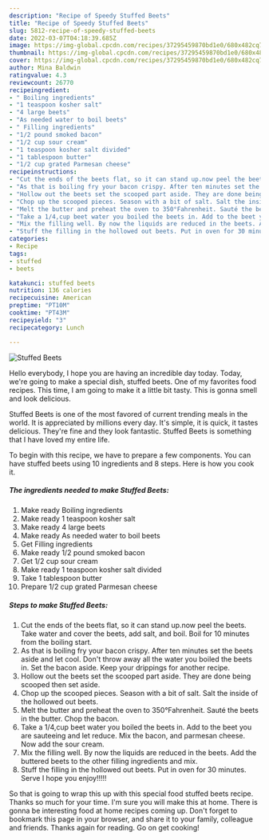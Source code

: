 ```yaml
---
description: "Recipe of Speedy Stuffed Beets"
title: "Recipe of Speedy Stuffed Beets"
slug: 5812-recipe-of-speedy-stuffed-beets
date: 2022-03-07T04:18:39.685Z
image: https://img-global.cpcdn.com/recipes/37295459870bd1e0/680x482cq70/stuffed-beets-recipe-main-photo.jpg
thumbnail: https://img-global.cpcdn.com/recipes/37295459870bd1e0/680x482cq70/stuffed-beets-recipe-main-photo.jpg
cover: https://img-global.cpcdn.com/recipes/37295459870bd1e0/680x482cq70/stuffed-beets-recipe-main-photo.jpg
author: Mina Baldwin
ratingvalue: 4.3
reviewcount: 26770
recipeingredient:
- " Boiling ingredients"
- "1 teaspoon kosher salt"
- "4 large beets"
- "As needed water to boil beets"
- " Filling ingredients"
- "1/2 pound smoked bacon"
- "1/2 cup sour cream"
- "1 teaspoon kosher salt divided"
- "1 tablespoon butter"
- "1/2 cup grated Parmesan cheese"
recipeinstructions:
- "Cut the ends of the beets flat, so it can stand up.now peel the beets. Take water and cover the beets, add salt, and boil. Boil for 10 minutes from the boiling start."
- "As that is boiling fry your bacon crispy. After ten minutes set the beets aside and let cool. Don&#39;t throw away all the water you boiled the beets in. Set the bacon aside. Keep your drippings for another recipe."
- "Hollow out the beets set the scooped part aside. They are done being scooped then set aside."
- "Chop up the scooped pieces. Season with a bit of salt. Salt the inside of the hollowed out beets."
- "Melt the butter and preheat the oven to 350°Fahrenheit. Sauté the beets in the butter. Chop the bacon."
- "Take a 1/4,cup beet water you boiled the beets in. Add to the beet you are sauteeing and let reduce. Mix the bacon, and parmesan cheese. Now add the sour cream."
- "Mix the filling well. By now the liquids are reduced in the beets. Add the buttered beets to the other filling ingredients and mix."
- "Stuff the filling in the hollowed out beets. Put in oven for 30 minutes. Serve I hope you enjoy!!!!!"
categories:
- Recipe
tags:
- stuffed
- beets

katakunci: stuffed beets 
nutrition: 136 calories
recipecuisine: American
preptime: "PT10M"
cooktime: "PT43M"
recipeyield: "3"
recipecategory: Lunch

---
```



![Stuffed Beets](https://img-global.cpcdn.com/recipes/37295459870bd1e0/680x482cq70/stuffed-beets-recipe-main-photo.jpg)

Hello everybody, I hope you are having an incredible day today. Today, we're going to make a special dish, stuffed beets. One of my favorites food recipes. This time, I am going to make it a little bit tasty. This is gonna smell and look delicious.



Stuffed Beets is one of the most favored of current trending meals in the world. It is appreciated by millions every day. It's simple, it is quick, it tastes delicious. They're fine and they look fantastic. Stuffed Beets is something that I have loved my entire life.


To begin with this recipe, we have to prepare a few components. You can have stuffed beets using 10 ingredients and 8 steps. Here is how you cook it.

<!--inarticleads1-->

##### The ingredients needed to make Stuffed Beets:

1. Make ready  Boiling ingredients
1. Make ready 1 teaspoon kosher salt
1. Make ready 4 large beets
1. Make ready As needed water to boil beets
1. Get  Filling ingredients
1. Make ready 1/2 pound smoked bacon
1. Get 1/2 cup sour cream
1. Make ready 1 teaspoon kosher salt divided
1. Take 1 tablespoon butter
1. Prepare 1/2 cup grated Parmesan cheese




<!--inarticleads2-->

##### Steps to make Stuffed Beets:

1. Cut the ends of the beets flat, so it can stand up.now peel the beets. Take water and cover the beets, add salt, and boil. Boil for 10 minutes from the boiling start.
1. As that is boiling fry your bacon crispy. After ten minutes set the beets aside and let cool. Don&#39;t throw away all the water you boiled the beets in. Set the bacon aside. Keep your drippings for another recipe.
1. Hollow out the beets set the scooped part aside. They are done being scooped then set aside.
1. Chop up the scooped pieces. Season with a bit of salt. Salt the inside of the hollowed out beets.
1. Melt the butter and preheat the oven to 350°Fahrenheit. Sauté the beets in the butter. Chop the bacon.
1. Take a 1/4,cup beet water you boiled the beets in. Add to the beet you are sauteeing and let reduce. Mix the bacon, and parmesan cheese. Now add the sour cream.
1. Mix the filling well. By now the liquids are reduced in the beets. Add the buttered beets to the other filling ingredients and mix.
1. Stuff the filling in the hollowed out beets. Put in oven for 30 minutes. Serve I hope you enjoy!!!!!




So that is going to wrap this up with this special food stuffed beets recipe. Thanks so much for your time. I'm sure you will make this at home. There is gonna be interesting food at home recipes coming up. Don't forget to bookmark this page in your browser, and share it to your family, colleague and friends. Thanks again for reading. Go on get cooking!
